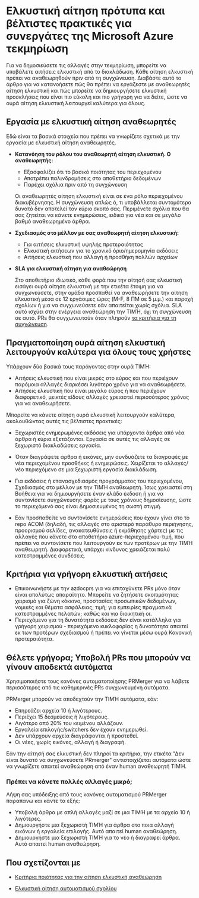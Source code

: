 # <a name="pull-request-etiquette-and-best-practices-for-microsoft-contributors-to-azure-documentation"></a>Ελκυστική αίτηση πρότυπα και βέλτιστες πρακτικές για συνεργάτες της Microsoft Azure τεκμηρίωση

Για να δημοσιεύσετε τις αλλαγές στην τεκμηρίωση, μπορείτε να υποβάλετε αιτήσεις ελκυστική από το διακλάδωση. Κάθε αίτηση ελκυστική πρέπει να αναθεωρηθούν πριν από τη συγχώνευση. Διαβάστε αυτό το άρθρο για να κατανοήσετε πώς θα πρέπει να εργάζεστε με αναθεωρητές αίτηση ελκυστική και πώς μπορείτε να δημιουργήσετε ελκυστική προσκλήσεις που είναι πιο εύκολη και πιο γρήγορη για να δείτε, ώστε να ουρά αίτηση ελκυστική λειτουργεί καλύτερα για όλους.

## <a name="working-with-pull-request-reviewers"></a>Εργασία με ελκυστική αίτηση αναθεωρητές

Εδώ είναι τα βασικά στοιχεία που πρέπει να γνωρίζετε σχετικά με την εργασία με ελκυστική αίτηση αναθεωρητές. 

- <b>Κατανόηση του ρόλου του αναθεωρητή αίτηση ελκυστική. Ο αναθεωρητής:</b>
  - Εξασφαλίζει ότι το βασικό ποιότητας του περιεχομένου
  - Αποτρέπει παλινδρομήσεις στο αποθετήριο δεδομένων
  - Παρέχει σχόλια πριν από τη συγχώνευση

  Οι αναθεωρητές αίτηση ελκυστική είναι σε ένα ρόλο περιεχομένου διακυβέρνησης. Η συγχώνευση απλώς ό, τι υποβάλλεται συντομότερο δυνατό δεν αποτελεί τον κύριο σκοπό σας. Περιμένετε σχόλια που θα σας ζητείται να κάνετε ενημερώσεις, ειδικά για νέα και σε μεγάλο βαθμό αναθεωρημένο άρθρα.

- <b>Σχεδιασμός στο μέλλον με σας αναθεωρητή αίτηση ελκυστική:</b>
  - Για αιτήσεις ελκυστική υψηλής προτεραιότητας
  - Ελκυστική αιτήσεων για το χρονικό όριο/ημερομηνία εκδόσεις
  - Αιτήσεις ελκυστική που αλλαγή ή προσθήκη πολλών αρχείων

- <b>SLA για ελκυστική αίτηση για αναθεώρηση</b>

  Στο αποθετήριο ιδιωτικό, κάθε φορά που την αίτησή σας ελκυστική εισάγει ουρά αίτηση ελκυστική με την ετικέτα έτοιμη για να συγχωνεύσετε, στην ομάδα προσπαθεί να αναθεωρήσετε την αίτηση ελκυστική μέσα σε 12 εργάσιμες ώρες (M-F, 8 ΠΜ σε 5 μ.μ.) και παροχή σχολίων ή για να συγχωνεύσετε εάν απαιτείται χωρίς σχόλια. SLA αυτό ισχύει στην ενέργεια αναθεώρηση την ΤΙΜΉ, όχι τη συγχώνευση σε αυτό. PRs θα συγχωνευτούν όταν πληρούν [τα κριτήρια για τη συγχώνευση](contributor-guide-pr-criteria.md). 

## <a name="make-the-pull-request-queue-work-better-for-everyone"></a>Πραγματοποίηση ουρά αίτηση ελκυστική λειτουργούν καλύτερα για όλους τους χρήστες

Υπάρχουν δύο βασικά τους παράγοντες στην ουρά ΤΙΜΉ:

- Αιτήσεις ελκυστική που είναι μικρές στο εύρος και που περιέχουν παρόμοια αλλαγές διαρκέσει λιγότερο χρόνο για να αναθεωρήσετε. 
- Αιτήσεις ελκυστική που είναι μεγάλο εύρος ή που περιέχουν διαφορετικό, μεικτές είδους αλλαγές χρειαστεί περισσότερος χρόνος για να αναθεωρήσετε.

Μπορείτε να κάνετε αίτηση ουρά ελκυστική λειτουργούν καλύτερα, ακολουθώντας αυτές τις βέλτιστες πρακτικές:

- Ξεχωριστές ενημερωμένες εκδόσεις για υπάρχοντα άρθρα από νέα άρθρα ή κύρια εξετάζονται. Εργασία σε αυτές τις αλλαγές σε ξεχωριστό διακλαδώσεις εργασία. 

- Όταν διαγράφετε άρθρα ή εικόνες, μην συνδυάζετε τα διαγραφές με νέα περιεχομένου προσθήκες ή ενημερώσεις. Χειρίζεται το αλλαγές/νέο περιεχόμενο σε μια ξεχωριστή εργασία διακλάδωση.

- Για εκδόσεις ή επανασχεδιασμός προγράμματος του περιεχομένου, Σχεδιασμός στο μέλλον με την ΤΙΜΉ αναθεωρητή. Ίσως χρειαστεί στη Βοήθεια για να δημιουργήσετε έναν κλάδο έκδοση ή για να συντονίσετε συγχώνευσης φορές με τους χρόνους δημοσίευσης, ώστε το περιεχόμενό σας είναι Δημοσιευμένος τη σωστή στιγμή.

- Εάν προσπαθείτε να συντονίσετε ενημερώσεις που έχουν γίνει στο το repo ACOM (δηλαδή, τις αλλαγές στο αριστερό παράθυρο περιήγησης, προορισμού σελίδες, ανακατευθύνσεις ή εκμάθησης χάρτες) με τις αλλαγές που κάνετε στο αποθετήριο azure-περιεχομένου-τιμή, που πρέπει να συντονίσετε που λειτουργούν εκ των προτέρων με την ΤΙΜΉ αναθεωρητή. Διαφορετικά, υπάρχει κίνδυνος χρειάζεται πολύ κατεστραμμένες συνδέσεις.

## <a name="criteria-for-expedited-pull-requests"></a>Κριτήρια για γρήγορη ελκυστική αιτήσεις

- Επικοινωνήστε με την azdocprs για να επιταχύνετε PRs μόνο όταν είναι απολύτως απαραίτητο. Μπορείτε να ζητήσετε σκοπιμότητας χειρισμό για ζώνη κόκκινο, προστασίας προσωπικών δεδομένων, νομικές και θέματα ασφάλειας; τιμή; για εμπειρίες πραγματικά κατεστραμμένες πελατών; καθώς και για διοικητική οι. 
- Περιεχόμενο για τη δυνατότητα εκδόσεις δεν είναι κατάλληλα για γρήγορη χειρισμού - περιεχόμενο κυκλοφορίας η δυνατότητα απαιτεί εκ των προτέρων σχεδιασμού ή πρέπει να γίνεται μέσω ουρά Κανονική προτεραιότητα.


## <a name="in-a-hurry-submit-prs-that-can-be-accepted-automatically"></a>Θέλετε γρήγορα; Υποβολή PRs που μπορούν να γίνουν αποδεκτά αυτόματα

Χρησιμοποιήστε τους κανόνες αυτοματοποίησης PRMerger για να λάβετε περισσότερες από τις καθημερινές PRs συγχωνευμένη αυτόματα.

PRMerger μπορούν να αποδεχτούν την ΤΙΜΉ αυτόματα, εάν:
* Επηρεάζει αρχεία 10 ή λιγότερους.
* Περιέχει 15 δεσμεύσεις ή λιγότερους.
* Λιγότερο από 20% του κειμένου αλλάζουν.
* Εργαλεία επιλογής/switchers δεν έχουν ενημερωθεί.
* Δεν υπάρχουν αρχεία διαγράφονται ή προστεθεί.
* Οι νέες, χωρίς εικόνες, αλλαγή ή διαγραφή.

Εάν την αίτησή σας ελκυστική δεν πληροί τα κριτήρια, την ετικέτα "Δεν είναι δυνατό να συγχωνεύσετε PRmerger" αντιστοιχίζεται αυτόματα ώστε να γνωρίζετε απαιτεί αναθεώρηση από έναν human αναθεωρητή ΤΙΜΉ.

### <a name="need-to-make-a-lot-of-little-changes"></a>Πρέπει να κάνετε πολλές αλλαγές μικρό;

Λήψη σας υπόδειξης από τους κανόνες αυτοματισμού PRMerger παραπάνω και κάντε τα εξής:
* Υποβολή άρθρα με απλή αλλαγές μαζί σε μια ΤΙΜΉ με τα αρχεία 10 ή λιγότερες.
* Δημιουργήστε μια ξεχωριστή ΤΙΜΉ για άρθρα στο ποια αλλαγή εικόνων ή εργαλεία επιλογής. Αυτό απαιτεί human αναθεώρηση.
* Δημιουργήστε μια ξεχωριστή ΤΙΜΉ για το νέο ή διαγραφεί άρθρα. Αυτό απαιτεί human αναθεώρηση.

## <a name="related"></a>Που σχετίζονται με

- [Κριτήρια ποιότητας για την αίτηση ελκυστική αναθεώρηση](contributor-guide-pr-criteria.md)

- [Ελκυστική αίτηση αυτοματισμού σχολίου](contributor-guide-pull-request-comments.md)
